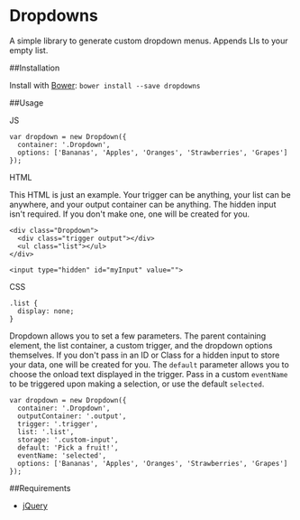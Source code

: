 Dropdowns
=========

A simple library to generate custom dropdown menus. Appends LIs to your empty list.

##Installation

Install with [Bower](http://bower.io): `bower install --save dropdowns`

##Usage

JS

    var dropdown = new Dropdown({
      container: '.Dropdown',
      options: ['Bananas', 'Apples', 'Oranges', 'Strawberries', 'Grapes']
    });
      
HTML

This HTML is just an example. Your trigger can be anything, your list can be anywhere, and your output container can be anything. The hidden input isn't required. If you don't make one, one will be created for you.

    <div class="Dropdown">
      <div class="trigger output"></div>
      <ul class="list"></ul>
    </div>

    <input type="hidden" id="myInput" value="">

CSS

    .list {
      display: none;
    }

Dropdown allows you to set a few parameters. The parent containing element, the list container, a custom trigger, and the dropdown options themselves. If you don't pass in an ID or Class for a hidden input to store your data, one will be created for you. The `default` parameter allows you to choose the onload text displayed in the trigger. Pass in a custom `eventName` to be triggered upon making a selection, or use the default `selected`.

    var dropdown = new Dropdown({
      container: '.Dropdown',
      outputContainer: '.output',
      trigger: '.trigger',
      list: '.list',
      storage: '.custom-input',
      default: 'Pick a fruit!',
      eventName: 'selected',
      options: ['Bananas', 'Apples', 'Oranges', 'Strawberries', 'Grapes']
    });
      
##Requirements

- [jQuery](http://jquery.com/)
